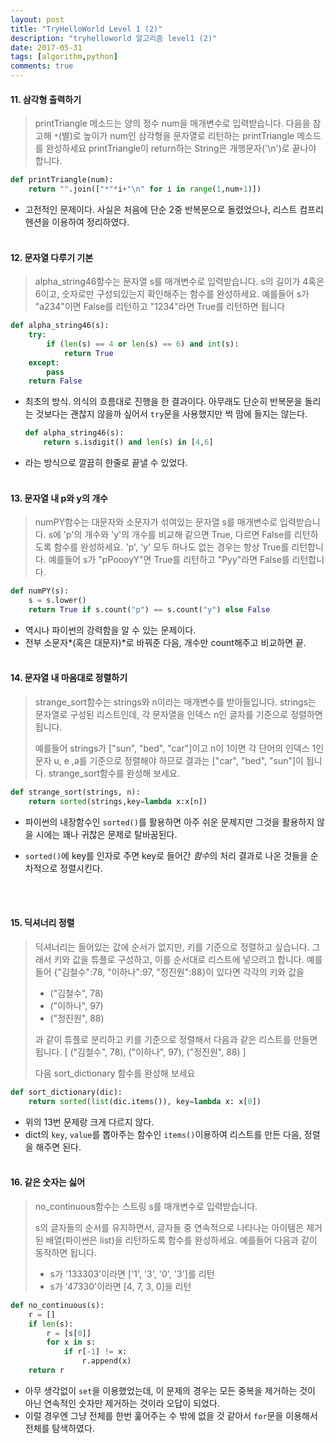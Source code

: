 ```yaml
---
layout: post
title: "TryHelloWorld Level 1 (2)"
description: "tryhelloworld 알고리즘 level1 (2)"
date: 2017-05-31
tags: [algorithm,python]
comments: true
---
```


#### 11. 삼각형 출력하기

> printTriangle 메소드는 양의 정수 num을 매개변수로 입력받습니다.
> 다음을 참고해 `*`(별)로 높이가 num인 삼각형을 문자열로 리턴하는 printTriangle 메소드를 완성하세요
> printTriangle이 return하는 String은 개행문자('\n')로 끝나야 합니다.

```python
def printTriangle(num):
    return "".join(["*"*i+"\n" for i in range(1,num+1)])
```

- 고전적인 문제이다. 사실은 처음에 단순 2중 반복문으로 돌렸었으나, 리스트 컴프리헨션을 이용하여 정리하였다.
  <br><br>



#### 12. 문자열 다루기 기본

> alpha_string46함수는 문자열 s를 매개변수로 입력받습니다.
> s의 길이가 4혹은 6이고, 숫자로만 구성되있는지 확인해주는 함수를 완성하세요.
> 예를들어 s가 "a234"이면 False를 리턴하고 "1234"라면 True를 리턴하면 됩니다

```python
def alpha_string46(s):
    try:
        if (len(s) == 4 or len(s) == 6) and int(s):
            return True
    except:
        pass
    return False
```

- 최초의 방식. 의식의 흐름대로 진행을 한 결과이다. 아무래도 단순히 반복문을 돌리는 것보다는 괜찮지 않을까 싶어서 `try`문을 사용했지만 썩 맘에 들지는 않는다.

  ```python
  def alpha_string46(s):
      return s.isdigit() and len(s) in [4,6]
  ```

- 라는 방식으로 깔끔히 한줄로 끝낼 수 있었다.
  <br><br>

#### 13. 문자열 내 p와 y의 개수

> numPY함수는 대문자와 소문자가 섞여있는 문자열 s를 매개변수로 입력받습니다.
> s에 'p'의 개수와 'y'의 개수를 비교해 같으면 True, 다르면 False를 리턴하도록 함수를 완성하세요. 'p', 'y' 모두 하나도 없는 경우는 항상 True를 리턴합니다.
> 예를들어 s가 "pPoooyY"면 True를 리턴하고 "Pyy"라면 False를 리턴합니다.

```python
def numPY(s):
    s = s.lower()
    return True if s.count("p") == s.count("y") else False
```

- 역시나 파이썬의 강력함을 알 수 있는 문제이다. 
- 전부 소문자*(혹은 대문자)*로 바꿔준 다음, 개수만 count해주고 비교하면 끝.
  <br><br>

#### 14. 문자열 내 마음대로 정렬하기

> strange_sort함수는 strings와 n이라는 매개변수를 받아들입니다.
> strings는 문자열로 구성된 리스트인데, 각 문자열을 인덱스 n인 글자를 기준으로 정렬하면 됩니다.
>
> 예를들어 strings가 ["sun", "bed", "car"]이고 n이 1이면 각 단어의 인덱스 1인 문자 u, e ,a를 기준으로 정렬해야 하므로 결과는 ["car", "bed", "sun"]이 됩니다.
> strange_sort함수를 완성해 보세요.

```python
def strange_sort(strings, n):
    return sorted(strings,key=lambda x:x[n])
```

- 파이썬의 내장함수인 `sorted()`를 활용하면 아주 쉬운 문제지만 그것을 활용하지 않을 시에는 꽤나 귀찮은 문제로 탈바꿈된다.

- `sorted()`에 key를 인자로 주면 key로 들어간 *함수*의 처리 결과로 나온 것들을 순차적으로 정렬시킨다.<br><br>

  ​

#### 15. 딕셔너리 정렬

> 딕셔너리는 들어있는 값에 순서가 없지만, 키를 기준으로 정렬하고 싶습니다. 그래서 키와 값을 튜플로 구성하고, 이를 순서대로 리스트에 넣으려고 합니다.
> 예를들어 {"김철수":78, "이하나":97, "정진원":88}이 있다면 각각의 키와 값을
>
> - ("김철수", 78)
> - ("이하나", 97)
> - ("정진원", 88)
>
> 과 같이 튜플로 분리하고 키를 기준으로 정렬해서 다음과 같은 리스트를 만들면 됩니다.
> [ ("김철수", 78), ("이하나", 97), ("정진원", 88) ]
>
> 다음 sort_dictionary 함수를 완성해 보세요

```python
def sort_dictionary(dic):
    return sorted(list(dic.items()), key=lambda x: x[0])
```

- 위의 13번 문제랑 크게 다르지 않다.
- dict의 `key`, `value`를 뽑아주는 함수인 `items()`이용하여 리스트를 만든 다음, 정렬을 해주면 된다.<br><br>

#### 16. 같은 숫자는 싫어

>no_continuous함수는 스트링 s를 매개변수로 입력받습니다.
>
>s의 글자들의 순서를 유지하면서, 글자들 중 연속적으로 나타나는 아이템은 제거된 배열(파이썬은 list)을 리턴하도록 함수를 완성하세요.
>예를들어 다음과 같이 동작하면 됩니다.
>
>- s가 '133303'이라면 ['1', '3', '0', '3']를 리턴
>- s가 '47330'이라면 [4, 7, 3, 0]을 리턴

```python
def no_continuous(s):
    r = []
    if len(s):
        r = [s[0]]
        for x in s:
            if r[-1] != x:
                r.append(x)
    return r
```

- 아무 생각없이 `set`을 이용했었는데, 이 문제의 경우는 모든 중복을 제거하는 것이 아닌 연속적인 숫자만 제거하는 것이라 오답이 되었다.
- 이럴 경우엔 그냥 전체를 한번 훑어주는 수 밖에 없을 것 같아서 `for`문을 이용해서 전체를 탐색하였다.<br><br>